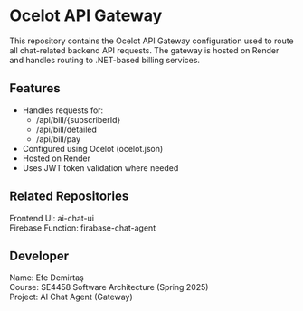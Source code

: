 
# Ocelot API Gateway

This repository contains the Ocelot API Gateway configuration used to route all chat-related backend API requests. The gateway is hosted on Render and handles routing to .NET-based billing services.

## Features

- Handles requests for:
  - /api/bill/{subscriberId}
  - /api/bill/detailed
  - /api/bill/pay
- Configured using Ocelot (ocelot.json)
- Hosted on Render
- Uses JWT token validation where needed

## Related Repositories

Frontend UI: ai-chat-ui  
Firebase Function: firabase-chat-agent

## Developer

Name: Efe Demirtaş  
Course: SE4458 Software Architecture (Spring 2025)  
Project: AI Chat Agent (Gateway)
